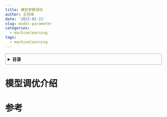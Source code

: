 ```yaml
---
title: 模型参数调优
author: 王哲峰
date: '2023-02-21'
slug: model-parameter
categories:
  - machinelearning
tags:
  - machinelearning
---
```


<style>
details {
    border: 1px solid #aaa;
    border-radius: 4px;
    padding: .5em .5em 0;
}
summary {
    font-weight: bold;
    margin: -.5em -.5em 0;
    padding: .5em;
}
details[open] {
    padding: .5em;
}
details[open] summary {
    border-bottom: 1px solid #aaa;
    margin-bottom: .5em;
}
</style>

<details><summary>目录</summary><p>

- [模型调优介绍](#模型调优介绍)
- [参考](#参考)
</p></details><p></p>


# 模型调优介绍




# 参考

